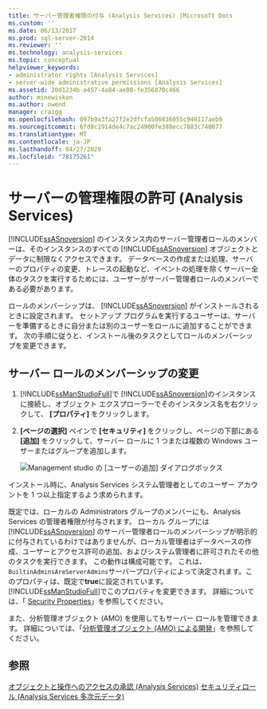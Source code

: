```yaml
---
title: サーバー管理者権限の付与 (Analysis Services) |Microsoft Docs
ms.custom: ''
ms.date: 06/13/2017
ms.prod: sql-server-2014
ms.reviewer: ''
ms.technology: analysis-services
ms.topic: conceptual
helpviewer_keywords:
- administrator rights [Analysis Services]
- server-wide administrative permissions [Analysis Services]
ms.assetid: 20d1234b-a457-4a84-ae08-fe356870c466
author: minewiskan
ms.author: owend
manager: craigg
ms.openlocfilehash: 097b9a3fa27f2e2dfcfa506836055c940117aeb9
ms.sourcegitcommit: 6fd8c1914de4c7ac24900fe388ecc7883c740077
ms.translationtype: MT
ms.contentlocale: ja-JP
ms.lasthandoff: 04/27/2020
ms.locfileid: "78175261"
---
```

# <a name="grant-server-administrator-permissions-analysis-services"></a>サーバーの管理権限の許可 (Analysis Services)
  [!INCLUDE[ssASnoversion](../../includes/ssasnoversion-md.md)] のインスタンス内のサーバー管理者ロールのメンバーは、そのインスタンスのすべての [!INCLUDE[ssASnoversion](../../includes/ssasnoversion-md.md)] オブジェクトとデータに制限なくアクセスできます。 データベースの作成または処理、サーバーのプロパティの変更、トレースの起動など、イベントの処理を除くサーバー全体のタスクを実行するためには、ユーザーがサーバー管理者ロールのメンバーである必要があります。

 ロールのメンバーシップは、 [!INCLUDE[ssASnoversion](../../includes/ssasnoversion-md.md)] がインストールされるときに設定されます。 セットアップ プログラムを実行するユーザーは、サーバーを準備するときに自分または別のユーザーをロールに追加することができます。 次の手順に従うと、インストール後のタスクとしてロールのメンバーシップを変更できます。

## <a name="modify-server-role-membership"></a>サーバー ロールのメンバーシップの変更

1.  [!INCLUDE[ssManStudioFull](../../includes/ssmanstudiofull-md.md)]で [!INCLUDE[ssASnoversion](../../includes/ssasnoversion-md.md)]のインスタンスに接続し、オブジェクト エクスプローラーでそのインスタンス名を右クリックして、 **[プロパティ]** をクリックします。

2.  **[ページの選択]** ペインで **[セキュリティ]** をクリックし、ページの下部にある **[追加]** をクリックして、サーバー ロールに 1 つまたは複数の Windows ユーザーまたはグループを追加します。

     ![Management studio の [ユーザーの追加] ダイアログボックス](../media/ssas-serveradminadd.png "Management Studio にユーザー ダイアログ ボックスを追加")

 インストール時に、Analysis Services システム管理者としてのユーザー アカウントを 1 つ以上指定するよう求められます。

 既定では、ローカルの Administrators グループのメンバーにも、Analysis Services の管理者権限が付与されます。 ローカル グループには [!INCLUDE[ssASnoversion](../../includes/ssasnoversion-md.md)] のサーバー管理者ロールのメンバーシップが明示的に付与されているわけではありませんが、ローカル管理者はデータベースの作成、ユーザーとアクセス許可の追加、およびシステム管理者に許可されたその他のタスクを実行できます。 この動作は構成可能です。 これは、 `BuiltinAdminsAreServerAdmins`サーバープロパティによって決定されます。このプロパティは、既定で**true**に設定されています。 [!INCLUDE[ssManStudioFull](../../includes/ssmanstudiofull-md.md)]でこのプロパティを変更できます。 詳細については、「 [Security Properties](../server-properties/security-properties.md)」を参照してください。

 また、分析管理オブジェクト (AMO) を使用してもサーバー ロールを管理できます。 詳細については、「[分析管理オブジェクト (AMO) による開発](https://docs.microsoft.com/bi-reference/amo/developing-with-analysis-management-objects-amo)」を参照してください。

## <a name="see-also"></a>参照
 [オブジェクトと操作へのアクセスの承認 &#40;Analysis Services&#41;](../multidimensional-models/authorizing-access-to-objects-and-operations-analysis-services.md) [セキュリティロール &#40;Analysis Services 多次元データ&#41;](../multidimensional-models/olap-logical/security-roles-analysis-services-multidimensional-data.md)


